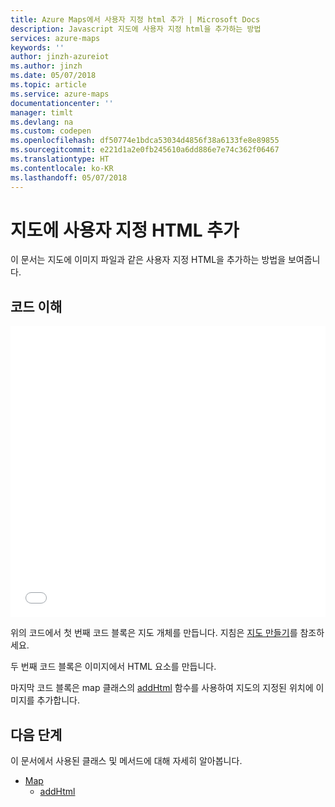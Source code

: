 ```yaml
---
title: Azure Maps에서 사용자 지정 html 추가 | Microsoft Docs
description: Javascript 지도에 사용자 지정 html을 추가하는 방법
services: azure-maps
keywords: ''
author: jinzh-azureiot
ms.author: jinzh
ms.date: 05/07/2018
ms.topic: article
ms.service: azure-maps
documentationcenter: ''
manager: timlt
ms.devlang: na
ms.custom: codepen
ms.openlocfilehash: df50774e1bdca53034d4856f38a6133fe8e89855
ms.sourcegitcommit: e221d1a2e0fb245610a6dd886e7e74c362f06467
ms.translationtype: HT
ms.contentlocale: ko-KR
ms.lasthandoff: 05/07/2018
---
```

# <a name="add-custom-html-to-the-map"></a>지도에 사용자 지정 HTML 추가

이 문서는 지도에 이미지 파일과 같은 사용자 지정 HTML을 추가하는 방법을 보여줍니다. 

## <a name="understand-the-code"></a>코드 이해

<iframe height='466' scrolling='no' title='지도에 사용자 지정 html 추가 - png' src='//codepen.io/azuremaps/embed/MVoeVw/?height=466&theme-id=0&default-tab=js,result&embed-version=2&editable=true' frameborder='no' allowtransparency='true' allowfullscreen='true' style='width: 100%;'><a href='https://codepen.io'>CodePen</a>에서 Azure Maps(<a href='https://codepen.io/azuremaps'>@azuremaps</a>)에 의해 펜 <a href='https://codepen.io/azuremaps/pen/MVoeVw/'>지도에 사용자 지정 html 추가 - png</a>를 참조하세요.
</iframe>

위의 코드에서 첫 번째 코드 블록은 지도 개체를 만듭니다. 지침은 [지도 만들기](./map-create.md)를 참조하세요.

두 번째 코드 블록은 이미지에서 HTML 요소를 만듭니다.

마지막 코드 블록은 map 클래스의 [addHtml](https://docs.microsoft.com/javascript/api/azure-maps-javascript/map?view=azure-iot-typescript-latest#addhtml) 함수를 사용하여 지도의 지정된 위치에 이미지를 추가합니다.

## <a name="next-steps"></a>다음 단계

이 문서에서 사용된 클래스 및 메서드에 대해 자세히 알아봅니다. 
* [Map](https://docs.microsoft.com/javascript/api/azure-maps-javascript/map?view=azure-iot-typescript-latest)
    * [addHtml](https://docs.microsoft.com/javascript/api/azure-maps-javascript/map?view=azure-iot-typescript-latest#addhtml)
